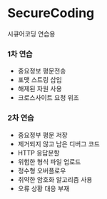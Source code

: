 # SecureCoding
시큐어코딩 연습용
  
### 1차 연습
- 중요정보 평문전송
- 포맷 스트링 삽입
- 해제된 자원 사용
- 크로스사이트 요청 위조
  
### 2차 연습
- 중요정부 평문 저장
- 제거되지 않고 남은 디버그 코드
- HTTP 응답분할
- 위험한 형식 파일 업로드
- 정수형 오버플로우
- 취약한 암호화 알고리즘 사용
- 오류 상황 대응 부재
